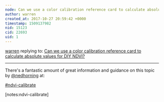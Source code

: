 ```yaml
---
node: Can we use a color calibration reference card to calculate absolute values for DIY NDVI?
author: warren
created_at: 2017-10-27 20:59:42 +0000
timestamp: 1509137982
nid: 15123
cid: 22693
uid: 1
---
```




[warren](../profile/warren) replying to: [Can we use a color calibration reference card to calculate absolute values for DIY NDVI?](../notes/warren/10-27-2017/can-we-use-a-color-calibration-reference-card-to-calculate-absolute-values-for-diy-ndvi)

----
There's a fantastic amount of great information and guidance on this topic by [@nedhorning](/profile/nedhorning) at:

[#ndvi-calibrate](/tag/ndvi-calibrate)

[notes:ndvi-calibrate]